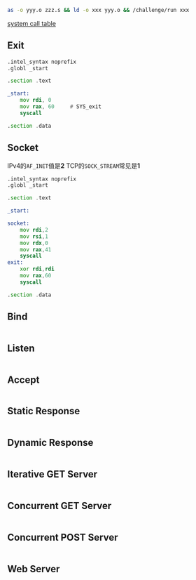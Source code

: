 ```sh
as -o yyy.o zzz.s && ld -o xxx yyy.o && /challenge/run xxx
```
[system call table](https://x64.syscall.sh/)
## Exit
```asm
.intel_syntax noprefix
.globl _start

.section .text

_start:
    mov rdi, 0
    mov rax, 60     # SYS_exit
    syscall

.section .data

```
## Socket
IPv4的`AF_INET`值是**2**
TCP的`SOCK_STREAM`常见是**1**
```asm
.intel_syntax noprefix
.globl _start

.section .text

_start:

socket:
    mov rdi,2
    mov rsi,1
    mov rdx,0
    mov rax,41
    syscall
exit:
    xor rdi,rdi
    mov rax,60
    syscall

.section .data

```
## Bind
```asm

```
## Listen
```asm

```
## Accept
```asm

```
## Static Response
```asm

```
## Dynamic Response
```asm

```
## Iterative GET Server
```asm

```
## Concurrent GET Server
```asm

```
## Concurrent POST Server
```asm

```
## Web Server
```asm

```
